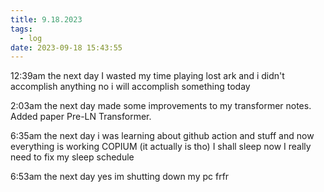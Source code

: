 ```yaml
---
title: 9.18.2023
tags:
  - log
date: 2023-09-18 15:43:55
---
```


12:39am the next day
I wasted my time playing lost ark and i didn't accomplish anything
no i will accomplish something today

2:03am the next day
made some improvements to my transformer notes. Added paper Pre-LN Transformer.

6:35am the next day
i was learning about github action and stuff and now everything is working COPIUM (it actually is tho)
I shall sleep now
I really need to fix my sleep schedule

6:53am the next day
yes im shutting down my pc frfr